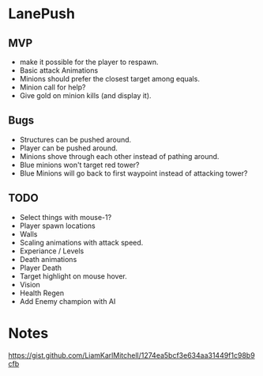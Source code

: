 # LanePush

## MVP
* make it possible for the player to respawn.
* Basic attack Animations
* Minions should prefer the closest target among equals.
* Minion call for help?
* Give gold on minion kills (and display it).

## Bugs
* Structures can be pushed around.
* Player can be pushed around.
* Minions shove through each other instead of pathing around.
* Blue minions won't target red tower?
* Blue Minions will go back to first waypoint instead of attacking tower?

## TODO
* Select things with mouse-1?
* Player spawn locations
* Walls
* Scaling animations with attack speed.
* Experiance / Levels
* Death animations
* Player Death
* Target highlight on mouse hover.
* Vision
* Health Regen
* Add Enemy champion with AI

 
# Notes
https://gist.github.com/LiamKarlMitchell/1274ea5bcf3e634aa31449f1c98b9cfb
